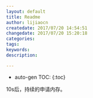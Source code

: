 ```yaml
---
layout: default
title: Readme
author: lijiaocn
createdate: 2017/07/20 14:54:51
changedate: 2017/07/20 15:20:18
categories:
tags:
keywords:
description: 

---
```


* auto-gen TOC:
{:toc}

10s后，持续的申请内存。
